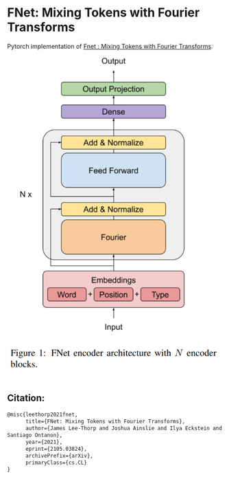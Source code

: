 # FNet: Mixing Tokens with Fourier Transforms
Pytorch implementation of [Fnet : Mixing Tokens with Fourier Transforms](https://arxiv.org/abs/2105.03824v1).
![](model.PNG)
## Citation:
```
@misc{leethorp2021fnet,
      title={FNet: Mixing Tokens with Fourier Transforms}, 
      author={James Lee-Thorp and Joshua Ainslie and Ilya Eckstein and Santiago Ontanon},
      year={2021},
      eprint={2105.03824},
      archivePrefix={arXiv},
      primaryClass={cs.CL}
}
```
